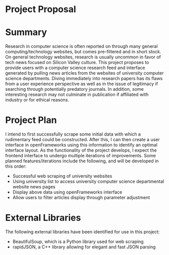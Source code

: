 # Project Proposal

# Summary

Research in computer science is often reported on through many general computing/technology websites, but comes pre-filtered and in short stock. On general technology websites, research is usually uncommon in favor of tech news focused on Silicon Valley culture. This project proposes to provide users with a computer science research feed and interface generated by pulling news articles from the websites of university computer science departments. Diving immediately into research papers has its flaws from a user experience perspective as well as in the issue of legitimacy if searching through potentially predatory journals. In addition, some interesting research may not culminate in publication if affiliated with industry or for ethical reasons.

# Project Plan

I intend to first successfully scrape some initial data with which a rudimentary feed could be constructed. After this, I can then create a user interface in openFrameworks using this information to identify an optimal interface layout. As the functionality of the project develops, I expect the frontend interface to undergo multiple iterations of improvements. Some planned features/iterations include the following, and will be developed in this order:
* Successful web scraping of university websites
* Using university list to access university computer science departmental website news pages
* Display above data using openFrameworks interface
* Allow users to filter articles display through parameter adjustment

# External Libraries

The following external libraries have been identified for use in this project:
* BeautifulSoup, which is a Python library used for web scraping
* rapidJSON, a C++ library allowing for elegant and fast JSON parsing

